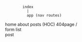             index
              | 
              app (nav routes)
  home     about     posts (HOC)    404page
                      /  \
                  form   list
                           \
                            post